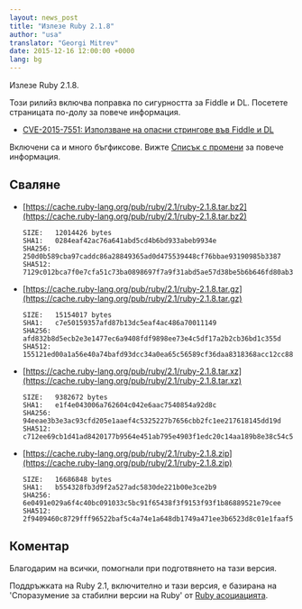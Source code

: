 ```yaml
---
layout: news_post
title: "Излезе Ruby 2.1.8"
author: "usa"
translator: "Georgi Mitrev"
date: 2015-12-16 12:00:00 +0000
lang: bg
---
```


Излезе Ruby 2.1.8.

Този рилийз включва поправка по сигурността за Fiddle и DL.
Посетете страницата по-долу за повече информация.

* [CVE-2015-7551: Използване на опасни стрингове във Fiddle и DL](https://www.ruby-lang.org/bg/news/2015/12/16/unsafe-tainted-string-usage-in-fiddle-and-dl-cve-2015-7551/)

Включени са и много бъгфиксове.
Вижте [Списък с промени](http://svn.ruby-lang.org/repos/ruby/tags/v2_1_8/ChangeLog)
за повече информация.

## Сваляне

* [https://cache.ruby-lang.org/pub/ruby/2.1/ruby-2.1.8.tar.bz2](https://cache.ruby-lang.org/pub/ruby/2.1/ruby-2.1.8.tar.bz2)

      SIZE:   12014426 bytes
      SHA1:   0284eaf42ac76a641abd5cd4b6bd933abeb9934e
      SHA256: 250d0b589cba97caddc86a28849365ad0d475539448cf76bbae93190985b3387
      SHA512: 7129c012bca7f0e7cfa51c73ba0898697f7a9f31abd5ae57d38be5b6b646fd80ab33be9b262cd3e2486c66f65aaf4ec6e881ae6e5a82ec9df62f00fa072510fc

* [https://cache.ruby-lang.org/pub/ruby/2.1/ruby-2.1.8.tar.gz](https://cache.ruby-lang.org/pub/ruby/2.1/ruby-2.1.8.tar.gz)

      SIZE:   15154017 bytes
      SHA1:   c7e50159357afd87b13dc5eaf4ac486a70011149
      SHA256: afd832b8d5ecb2e3e1477ec6a9408fdf9898ee73e4c5df17a2b2cb36bd1c355d
      SHA512: 155121ed00a1a56e40a74bafd93dcc34a0ea65c56589cf36daa8318368acc12cc88cb73aba548ef204c8d2ad917b0feccf90b5608a86d1aca1203feca2263386

* [https://cache.ruby-lang.org/pub/ruby/2.1/ruby-2.1.8.tar.xz](https://cache.ruby-lang.org/pub/ruby/2.1/ruby-2.1.8.tar.xz)

      SIZE:   9382672 bytes
      SHA1:   e1f4e043006a762604c042e6aac7540854a92d8c
      SHA256: 94eeae3b3e3ac93cfd205e1aaef4c5325227b7656cbb2fc1ee217618145dd19d
      SHA512: c712ee69cb1d41ad8420177b9564e451ab795e4903f1edc20c14aa189b8e38c54c5119d913204d13a5f8fa424f2ec43bfad04c77b313ea4533e23a9b1d161392

* [https://cache.ruby-lang.org/pub/ruby/2.1/ruby-2.1.8.zip](https://cache.ruby-lang.org/pub/ruby/2.1/ruby-2.1.8.zip)

      SIZE:   16686848 bytes
      SHA1:   b554328fb3d9f2a527adc5830de221b00e3ce2b9
      SHA256: 6e0491e029a6f4c40bc091033c5bc91f65438f3f9153f93f1b86889521e79cee
      SHA512: 2f9409460c8729fff96522baf5c4a74e1a648db1749a471ee3b6523d8c01e1faaf5f17afdffcaf355654f23e8c2ac392830109dd68dfc4e5a694d95155c593b6

## Коментар

Благодарим на всички, помогнали при подготвянето на тази версия.

Поддръжката на Ruby 2.1, включително и тази версия, е базиранa на
'Споразумение за стабилни версии на Ruby' от [Ruby асоциацията](http://www.ruby.or.jp/).
